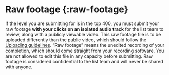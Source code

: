 # Raw footage {:raw-footage}

If the level you are submitting for is in the top 400, you must submit your raw footage **with your clicks on an isolated audio track** for the list team to review, along with a publicly viewable video. This raw footage file is to be uploaded differently than the public video, which should follow the [Uploading guidelines](#public-video-uploading). “Raw footage” means the unedited recording of your completion, which should come straight from your recording software. You are not allowed to edit this file in any capacity before submitting. Raw footage is considered confidential to the list team and will never be shared with anyone.
